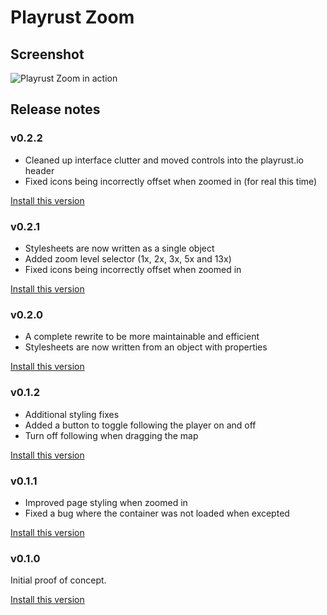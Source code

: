 # Playrust Zoom
## Screenshot

![Playrust Zoom in action](screenshot.png?raw=true)

## Release notes
### v0.2.2

- Cleaned up interface clutter and moved controls into the playrust.io header
- Fixed icons being incorrectly offset when zoomed in (for real this time)

[Install this version](../v0.2.2/PlayrustZoom.user.js?raw=true)

### v0.2.1

- Stylesheets are now written as a single object
- Added zoom level selector (1x, 2x, 3x, 5x and 13x)
- Fixed icons being incorrectly offset when zoomed in

[Install this version](../v0.2.1/PlayrustZoom.user.js?raw=true)

### v0.2.0

- A complete rewrite to be more maintainable and efficient
- Stylesheets are now written from an object with properties

[Install this version](../v0.2.0/PlayrustZoom.user.js?raw=true)

### v0.1.2

- Additional styling fixes
- Added a button to toggle following the player on and off
- Turn off following when dragging the map

[Install this version](../v0.1.2/PlayrustZoom.user.js?raw=true)

### v0.1.1

- Improved page styling when zoomed in
- Fixed a bug where the container was not loaded when excepted

[Install this version](../v0.1.1/PlayrustZoom.user.js?raw=true)

### v0.1.0

Initial proof of concept.

[Install this version](../v0.1.0/PlayrustZoom.user.js?raw=true)
